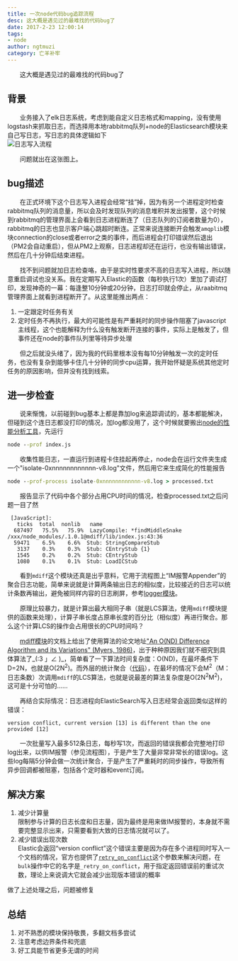 ```yaml
---
title: 一次node代码bug追踪流程
desc: 这大概是遇见过的最难找的代码bug了  
date: 2017-2-23 12:00:14  
tags: 
- node  
author: ngtmuzi  
category: 亡羊补牢
---
```

　　这大概是遇见过的最难找的代码bug了
## 背景  
　　业务接入了elk日志系统，考虑到能自定义日志格式和mapping，没有使用logstash来抓取日志，而选择用本地rabbitmq队列+node的Elasticsearch模块来自己写日志，写日志的具体逻辑如下  
![日志写入流程](http://i1.piimg.com/4851/2d8505e03dc3e630.png)

　　问题就出在这张图上。
## bug描述
　　在正式环境下这个日志写入进程会经常“挂”掉，因为有另一个进程定时检查rabbitmq队列的消息量，所以会及时发现队列的消息堆积并发出报警，这个时候到rabbitmq的管理界面上会看到日志进程断连了（日志队列的订阅者数量为0），rabbitmq的日志也显示客户端心跳超时断连。正常来说连接断开会触发`amqplib`模块connection的close或者error之类的事件，而后进程会打印错误然后退出（PM2会自动重启），但从PM2上观察，日志进程却还在运行，也没有输出错误，然后在几十分钟后结束进程。
  
　　找不到问题就加日志检查咯，由于是实时性要求不高的日志写入进程，所以随意重启调试也没关系。我在定期写入Elastic的函数（每秒执行1次）里加了调试打印，发现神奇的一幕：每逢整10分钟或20分钟，日志打印就会停止，从raabitmq管理界面上就看到进程断开了。从这里能推出两点：
1. 一定跟定时任务有关
2. 定时任务不再执行，最大的可能性是有严重耗时的同步操作阻塞了javascript主线程，这个也能解释为什么没有触发断开连接的事件，实际上是触发了，但事件还在node的事件队列里等待异步处理
 
 
　　但之后就没头绪了，因为我的代码里根本没有每10分钟触发一次的定时任务，也没有复杂到能够卡住几十分钟的同步cpu运算，我开始怀疑是系统其他定时任务的原因影响，但并没有找到线索。
## 进一步检查
　　说来惭愧，以前碰到bug基本上都是靠加log来追踪调试的，基本都能解决，但碰到这个连日志都没打印的情况，加log都没用了，这个时候就要搬出[node的性能分析工具](https://nodejs.org/en/docs/guides/simple-profiling/)，先运行
```cmd
node --prof index.js
```
　　收集性能日志，一直运行到进程卡住挂起再停止，node会在运行文件夹生成一个"isolate-0xnnnnnnnnnnnn-v8.log"文件，然后用它来生成简化的性能报告
```cmd
node --prof-process isolate-0xnnnnnnnnnnnn-v8.log > processed.txt
```
　　报告显示了代码中各个部分占用CPU时间的情况，检查processed.txt之后问题一目了然
```
 [JavaScript]:
   ticks  total  nonlib   name
  687497   75.5%   75.9%  LazyCompile: *findMiddleSnake /xxx/node_modules/.1.0.1@mdiff/lib/index.js:43:36
  59471    6.5%    6.6%  Stub: StringCompareStub
   3137    0.3%    0.3%  Stub: CEntryStub {1}
   1545    0.2%    0.2%  Stub: CEntryStub
   1080    0.1%    0.1%  Stub: LoadICStub
```
　　看到`mdiff`这个模块还真是出乎意料，它用于流程图上“IM报警Appender”的聚合日志功能，简单来说就是计算两条输出日志的相似度，比较接近的日志可以统计条数再输出，避免被同样内容的日志刷屏，参考[logger模块](https://github.com/ngtmuzi/wheel/blob/master/services/logger.js#L108)。

　　原理比较暴力，就是计算出最大相同子串（就是LCS算法，使用`mdiff`模块提供的函数来处理），计算子串长度占原串长度的百分比（相似度）再进行聚合。那么这个计算LCS的操作会占用很长的CPU时间吗？
  
　　[mdiff模块](https://github.com/tapirdata/mdiff)的文档上给出了使用算法的论文地址["An O(ND) Difference Algorithm and its Variations" (Myers, 1986)](http://citeseerx.ist.psu.edu/viewdoc/summary?doi=10.1.1.4.6927)，出于种种原因我们就不细究到具体算法了\_(:3 」∠ )\_，简单看了一下算法时间复杂度：O(ND)，在最坏条件下D=2N，也就是O(2N<sup>2</sup>)。而外层的统计聚合（[代码](https://github.com/ngtmuzi/wheel/blob/master/services/logger.js#L208)），在最坏的情况下会M<sup>2</sup>（M：日志条数）次调用`mdiff`的LCS算法，也就是说最差的算法复杂度是O(2N<sup>2</sup>M<sup>2</sup>)，这可是十分可怕的……
  
　　再结合实际情况：日志进程向ElasticSearch写入日志经常会返回类似这样的错误：
```
version conflict, current version [13] is different than the one provided [12]
```
　　一次批量写入最多512条日志，每秒写1次，而返回的错误我都会完整地打印log出来，以供IM报警（参见流程图），于是产生了大量非常非常长的错误log。这些log每隔5分钟会做一次统计聚合，于是产生了严重耗时的同步操作，导致所有异步回调都被阻塞，包括各个定时器和event订阅。

## 解决方案
1. 减少计算量  
限制参与计算的日志长度和日志量，因为最终是用来做IM报警的，本身就不需要完整显示出来，只需要看到大致的日志情况就可以了。
2. 减少错误出现次数  
Elastic会返回“version conflict”这个错误主要是因为存在多个进程同时写入一个文档的情况，官方也提供了[`retry_on_conflict`](https://www.elastic.co/guide/en/elasticsearch/reference/current/docs-update.html#_parameters_2)这个参数来解决问题，在`bulk`操作中它的名字是`_retry_on_conflict`，用于指定返回错误前的重试次数，理论上来说调大它就会减少出现版本错误的概率

做了上述处理之后，问题被修复
## 总结
1. 对不熟悉的模块保持敬畏，多翻文档多尝试
2. 注意考虑边界条件和兜底
3. 好工具能节省更多无谓的时间